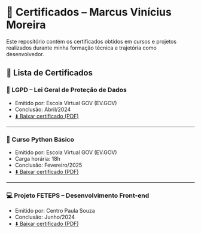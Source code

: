 # 📜 Certificados – Marcus Vinícius Moreira

Este repositório contém os certificados obtidos em cursos e projetos realizados durante minha formação técnica e trajetória como desenvolvedor.

## 🧾 Lista de Certificados

### 🔐 LGPD – Lei Geral de Proteção de Dados  
- Emitido por: Escola Virtual GOV (EV.GOV)  
- Conclusão: Abril/2024  
- [⬇️ Baixar certificado (PDF)](https://github.com/MarcusVBMoreira/Certificados/raw/main/Certificado%20Curso%20LGPD.pdf)

---

### 🐍 Curso Python Básico  
- Emitido por: Escola Virtual GOV (EV.GOV)  
- Carga horária: 18h  
- Conclusão: Fevereiro/2025  
- [⬇️ Baixar certificado (PDF)](https://github.com/MarcusVBMoreira/Certificados/raw/main/Certificado%20Curso%20Python%20Basico.pdf)

---

### 💻 Projeto FETEPS – Desenvolvimento Front-end  
- Emitido por: Centro Paula Souza  
- Conclusão: Junho/2024  
- [⬇️ Baixar certificado (PDF)](https://github.com/MarcusVBMoreira/Certificados/raw/main/Certificado%20Feteps.pdf)
